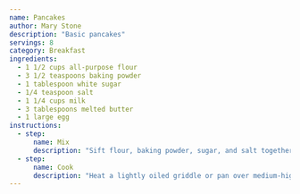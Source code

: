 ```yaml
---
name: Pancakes
author: Mary Stone
description: "Basic pancakes"
servings: 8
category: Breakfast
ingredients:
  - 1 1/2 cups all-purpose flour
  - 3 1/2 teaspoons baking powder
  - 1 tablespoon white sugar
  - 1/4 teaspoon salt
  - 1 1/4 cups milk
  - 3 tablespoons melted butter
  - 1 large egg
instructions:
  - step:
      name: Mix
      description: "Sift flour, baking powder, sugar, and salt together in a large bowl. Make a well in the center and add milk, melted butter, and egg; mix until smooth."
  - step:
      name: Cook
      description: "Heat a lightly oiled griddle or pan over medium-high heat. Pour or scoop the batter onto the griddle, using approximately 1/4 cup for each pancake; cook until bubbles form and the edges are dry, about 2 to 3 minutes. Flip and cook until browned on the other side. Repeat with remaining batter."
---
```


